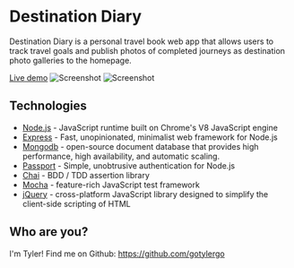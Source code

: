 # Destination Diary
Destination Diary is a personal travel book web app that allows users to track travel goals and publish photos of completed journeys as destination photo galleries to the homepage.

[Live demo](https://thinkful-1174.appspot.com/)
![Screenshot](http://i66.tinypic.com/35k99i9.png)
![Screenshot](http://i67.tinypic.com/qs74mu.png)
## Technologies
 - [Node.js](https://nodejs.org/) - JavaScript runtime built on Chrome's V8 JavaScript engine
 - [Express](https://expressjs.com/) - Fast, unopinionated, minimalist web framework for Node.js
 - [Mongodb](https://www.mongodb.com/) - open-source document database that provides high performance, high availability, and automatic scaling.
 - [Passport](https://www.passportjs.org/) - Simple, unobtrusive authentication for Node.js
 - [Chai](https://www.chaijs.com/) - BDD / TDD assertion library
 - [Mocha](https://mochajs.org/) - feature-rich JavaScript test framework
 - [jQuery](https://jquery.com/) - cross-platform JavaScript library designed to simplify the client-side scripting of HTML
## Who are you?
I'm Tyler! Find me on Github: https://github.com/gotylergo
